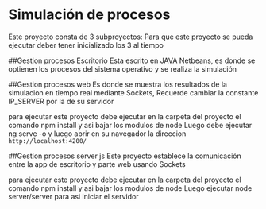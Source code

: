 # Simulación de procesos
 Este proyecto consta de 3 subproyectos:
Para que este proyecto se pueda ejecutar deber tener inicializado los 3 al tiempo
 
 ##Gestion procesos Escritorio
 Esta escrito en JAVA Netbeans, es donde se optienen los procesos del sistema operativo y se realiza la simulación

##Gestion procesos web
Es donde se muestra los resultados de la simulacion en tiempo real mediante Sockets, Recuerde cambiar
la constante IP_SERVER por la de su servidor

para ejecutar este proyecto debe ejecutar en la carpeta del proyecto el comando npm install y asi bajar los modulos de node
Luego debe ejecutar ng serve -o y luego abrir en su navegador la direccion `http://localhost:4200/`

 ##Gestion procesos server js
 Este proyecto establece la comunicación entre la app de escritorio y parte web usando Sockets

 para ejecutar este proyecto debe ejecutar en la carpeta del proyecto el comando npm install y asi bajar los modulos de node
Luego ejecutar node server/server para asi iniciar el servidor
